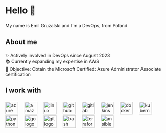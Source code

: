 <h1 align="left">Hello 👋</h1>

###

<p align="left">My name is Emil Grużalski and I'm a DevOps, from Poland</p>

###

<h2 align="left">About me</h2>

###

<p align="left">✨ Actively involved in DevOps since August 2023<br>📚 Currently expanding my expertise in AWS<br>🎯 Objective: Obtain the Microsoft Certified: Azure Administrator Associate certification</p>

###

<h2 align="left">I work with</h2>

###

<div align="left">
  <img src="https://skillicons.dev/icons?i=azure" height="40" alt="azure logo"  />
  <img width="12" />
  <img src="https://skillicons.dev/icons?i=aws" height="40" alt="amazonwebservices logo"  />
  <img width="12" />
  <img src="https://skillicons.dev/icons?i=linux" height="40" alt="linux logo"  />
  <img width="12" />
  <img src="https://skillicons.dev/icons?i=github" height="40" alt="github logo"  />
  <img width="12" />
  <img src="https://skillicons.dev/icons?i=gitlab" height="40" alt="gitlab logo"  />
  <img width="12" />
  <img src="https://skillicons.dev/icons?i=jenkins" height="40" alt="jenkins logo"  />
  <img width="12" />
  <img src="https://skillicons.dev/icons?i=docker" height="40" alt="docker logo"  />
  <img width="12" />
  <img src="https://skillicons.dev/icons?i=kubernetes" height="40" alt="kubernetes logo"  />
  <img width="12" />
  <img src="https://skillicons.dev/icons?i=py" height="40" alt="python logo"  />
  <img width="12" />
  <img src="https://skillicons.dev/icons?i=go" height="40" alt="go logo"  />
  <img width="12" />
  <img src="https://skillicons.dev/icons?i=git" height="40" alt="git logo"  />
  <img width="12" />
  <img src="https://skillicons.dev/icons?i=bash" height="40" alt="bash logo"  />
  <img width="12" />
  <img src="https://skillicons.dev/icons?i=terraform" height="40" alt="terraform logo"  />
  <img width="12" />
  <img src="https://skillicons.dev/icons?i=ansible" height="40" alt="ansible logo"  />
</div>

###
